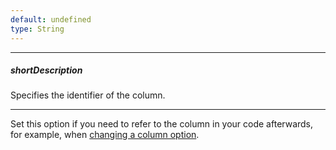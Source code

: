 ```yaml
---
default: undefined
type: String
---
```

---
##### shortDescription
Specifies the identifier of the column.

---
Set this option if you need to refer to the column in your code afterwards, for example, when [changing a column option](/api-reference/10%20UI%20Widgets/GridBase/3%20Methods/columnOption(id_optionName_optionValue).md '{basewidgetpath}/Methods/#columnOptionid_optionName_optionValue').